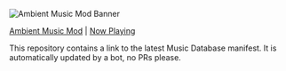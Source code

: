 ![Ambient Music Mod Banner](https://i.imgur.com/SPWAuFll.png)

[Ambient Music Mod](https://github.com/KieronQuinn/AmbientMusicMod) | [Now Playing](https://github.com/KieronQuinn/NowPlaying)

This repository contains a link to the latest Music Database manifest. It is automatically updated by a bot, no PRs please. 
